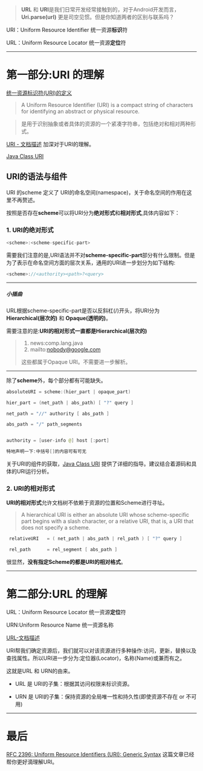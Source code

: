 <!--
 * @Author: BertKing
 * @version: 
 * @Date: 2020-09-07 11:04:49
 * @LastEditors: BertKing
 * @LastEditTime: 2020-09-07 16:53:32
 * @FilePath: /ExoPlayer-Study/关键概念.md
 * @Description: URI 和 URL的理解
-->
> **URL** 和 **URI**是我们日常开发经常接触到的，对于Android开发而言，**Uri.parse(url)** 更是司空见惯。但是你知道两者的区别与联系吗？

URI：Uniform Resource Identifier 统一资源**标识**符

URL：Uniform Resource Locator 统一资源**定位**符


---

# 第一部分:URI 的理解

[统一资源标识符(URI)的定义](https://www.ietf.org/rfc/rfc2396.txt) 



>A Uniform Resource Identifier (URI) is a compact string of characters
   for identifying an abstract or physical resource. 

> 是用于识别抽象或者具体的资源的一个紧凑字符串，包括绝对和相对两种形式。


[URI - 文档描述](https://developer.android.com/reference/java/net/URI) 加深对于URI的理解。

[Java Class URI](https://docs.oracle.com/javase/10/docs/api/java/net/URI.html)

## URI的语法与组件

URI 的scheme 定义了 URI的命名空间(namespace)，关于命名空间的作用在这里不再赘述。

按照是否存在**scheme**可以将URI分为**绝对形式**和**相对形式**,具体内容如下：

### 1. URI的绝对形式

```Java
<scheme>:<scheme-specific-part>
```
需要我们注意的是,URI语法并不对**scheme-specific-part**部分有什么限制。但是为了表示在命名空间方面的层次关系，通用的URI进一步划分为如下结构:
```Java
<scheme>://<authority><path>?<query>
```
---
##### 小插曲

URL根据scheme-specific-part是否以反斜杠(/)开头，将URI分为**Hierarchical(层次的)** 和 **Opaque(透明的)**。

需要注意的是:**URI的相对形式一直都是Hierarchical(层次的)**

> 1. news:comp.lang.java
> 2. mailto:nobody@google.com
>
>这些都属于Opaque URI。不需要进一步解析。



---
除了**scheme**外，每个部分都有可能缺失。
```Java
absoluteURI = scheme:(hier_part | opaque_part)

hier_part = (net_path | abs_path) [ "?" query ]

net_path = "//" authority [ abs_path ]

abs_path = "/" path_segments


authority = [user-info @] host [:port]

特地声明一下:中括号[]的内容可有可无

```
关于URI的组件的获取，[Java Class URI](https://docs.oracle.com/javase/10/docs/api/java/net/URI.html) 提供了详细的指导。建议结合着源码和具体的URI运行分析。




### 2. URI的相对形式

**URI的相对形式**允许文档树不依赖于资源的位置和Scheme进行寻址。

>A hierarchical URI is either an absolute URI whose scheme-specific part begins with a slash character, or a relative URI, that is, a URI that does not specify a scheme.

```Java
 relativeURI   = ( net_path | abs_path | rel_path ) [ "?" query ]

 rel_path      = rel_segment [ abs_path ]

```
很显然，**没有指定Scheme的都是URI的相对格式**。

---

# 第二部分:URL 的理解

URL：Uniform Resource Locator 统一资源**定位**符

URN:Uniform Resource Name 统一资源名称

[URL-文档描述](https://developer.android.com/reference/java/net/URL)

URI帮我们确定资源后，我们就可以对该资源进行多种操作:访问，更新，替换以及查找属性。所以URI进一步分为:定位器(Locator)，名称(Name)或兼而有之。

这就是URL 和 URN的由来。

* URL 是 URI的子集：根据其访问权限来标识资源。

* URN 是 URI的子集：保持资源的全局唯一性和持久性(即使资源不存在 or 不可用)


----

# 最后

[RFC 2396: Uniform Resource Identifiers (URI): Generic Syntax](https://www.ietf.org/rfc/rfc2396.txt) 这篇文章已经帮你更好滴理解URI。